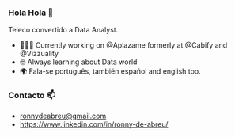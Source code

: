 ### Hola Hola 👋

Teleco convertido a Data Analyst.


- 🧑🏻‍💻 Currently working on @Aplazame formerly at @Cabify and @Vizzuality
- 🤓 Always learning about Data world
- 🌍 Fala-se português, también español and english too.


### Contacto 📫
- ronnydeabreu@gmail.com
- https://www.linkedin.com/in/ronny-de-abreu/


<!--
**ronnyccs24/ronnyccs24** is a ✨ _special_ ✨ repository because its `README.md` (this file) appears on your GitHub profile.
